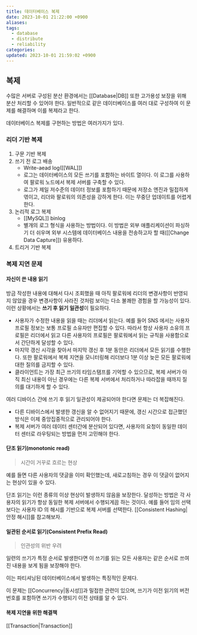 ```yaml
---
title: 데이터베이스 복제
date: 2023-10-01 21:22:00 +0900
aliases: 
tags:
  - database
  - distribute
  - reliability
categories: 
updated: 2023-10-01 21:59:02 +0900
---
```


## 복제

수많은 서버로 구성된 분산 환경에서는 [[Database|DB]] 또한 고가용성 보장을 위해 분산 처리할 수 있어야 한다. 일반적으로 같은 데이터베이스를 여러 대로 구성하여 이 문제를 해결하며 이를 복제라고 한다.

데이터베이스 복제를 구현하는 방법은 여러가지가 있다.

### 리더 기반 복제

1. 구문 기반 복제
2. 쓰기 전 로그 배송
    - Write-aead log([[WAL]])
    - 로그는 데이터베이스의 모든 쓰기를 포함하는 바이트 열이다. 이 로그를 사용하여 팔로워 노드에서 복제 서버를 구축할 수 있다.
    - 로그가 제일 저수준의 데이터 정보를 포함하기 때문에 저장소 엔진과 밀접하게 엮이고, 리더와 팔로워의 의존성을 강하게 한다. 이는 무중단 업데이트를 어렵게 한다.
3. 논리적 로그 복제
    - [[MySQL]] binlog
    - 별개의 로그 형식을 사용하는 방법이다. 이 방법은 외부 애플리케이션이 파싱하기 더 쉬우며 외부 시스템에 데이터베이스 내용을 전송하고자 할 때([[Change Data Capture]]) 유용하다.
4. 트리거 기반 복제

### 복제 지연 문제

#### 자신이 쓴 내용 읽기

방금 작성한 내용에 대해서 다시 조회했을 때 아직 팔로워에 리더의 변경사항이 반영되지 않았을 경우 변경사항이 사라진 것처럼 보이는 다소 불쾌한 경험을 할 가능성이 있다. 이런 상황에서는 **쓰기 후 읽기 일관성**이 필요하다.

- 사용자가 수정한 내용을 읽을 때는 리더에서 읽는다. 예를 들어 SNS 에서는 사용자 프로필 정보는 보통 프로필 소유자만 편집할 수 있다. 따라서 항상 사용자 소유의 프로필은 리더에서 읽고 다른 사용자의 프로필은 팔로워에서 읽는 규칙을 사용함으로서 간단하게 달성할 수 있다.
- 마지막 갱신 시각을 찾아서 마지막 갱신 후 1분 동안은 리더에서 모든 읽기를 수행한다. 또한 팔로워에서 복제 지연을 모니터링해 리더보다 1분 이상 늦은 모든 팔로워에 대한 질의를 금지할 수 있다.
- 클라이언트는 가장 최근 쓰기의 타임스탬프를 기억할 수 있으므로, 복제 서버가 아직 최신 내용이 아닌 경우에는 다른 복제 서버에서 처리하거나 따라잡을 때까지 질의를 대기하게 할 수 있다.

여러 디바이스 간에 쓰기 후 읽기 일관성이 제공되어야 한다면 문제는 더 복잡해진다.

- 다른 디바이스에서 발생한 갱신을 알 수 없어지기 때문에, 갱신 시간으로 접근했던 방식은 이제 중앙집중적으로 관리되어야 한다.
- 복제 서버가 여러 데이터 센터간에 분산되어 있다면, 사용자의 요청이 동일한 데이터 센터로 라우팅되는 방법을 먼저 고민해야 한다.

#### 단조 읽기(monotonic read)

> 시간이 거꾸로 흐르는 현상

예를 들면 다른 사용자의 댓글을 이미 확인했는데, 새로고침하는 경우 이 댓글이 없어지는 현상이 있을 수 있다.

단조 읽기는 이런 종류의 이상 현상이 발생하지 않음을 보장한다. 달성하는 방법은 각 사용자의 읽기가 항상 동일한 복제 서버에서 수행되게끔 하는 것이다. 예를 들어 임의 선택보다는 사용자 ID 의 해시를 기반으로 복제 서버를 선택한다. [[Consistent Hashing|안정 해시]]를 참고해보자.

#### 일관된 순서로 읽기(Consistent Prefix Read)

> 인관성의 위반 우려

일련의 쓰기가 특정 순서로 발생한다면 이 쓰기를 읽는 모든 사용자는 같은 순서로 쓰여진 내용을 보게 됨을 보장해야 한다.

이는 파티셔닝된 데이터베이스에서 발생하는 특징적인 문제다.

이 문제는 [[Concurrency|동시성]]과 밀접한 관련이 있으며, 쓰기가 이전 읽기의 버전 번호를 포함하면 쓰기가 수행되기 이전 상태를 알 수 있다.

#### 복제 지연을 위한 해결책

[[Transaction|Transaction]]
